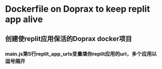 # Dockerfile on Doprax to keep replit app alive
## 创建使replit应用保活的Doprax docker项目
### main.js第5行replit_app_urls变量填你replit应用的url，多个应用以逗号隔开